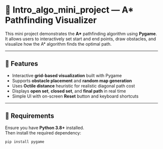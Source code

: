 # 🧭 Intro_algo_mini_project — A* Pathfinding Visualizer

This mini project demonstrates the **A\*** pathfinding algorithm using **Pygame**.  
It allows users to interactively set start and end points, draw obstacles, and visualize how the A* algorithm finds the optimal path.

---

## 🚀 Features

- Interactive **grid-based visualization** built with Pygame  
- Supports **obstacle placement** and **random map generation**  
- Uses **Octile distance** heuristic for realistic diagonal path cost  
- Displays **open set**, **closed set**, and **final path** in real time  
- Simple UI with on-screen **Reset** button and keyboard shortcuts  

---

## 🧰 Requirements

Ensure you have **Python 3.8+** installed.  
Then install the required dependency:

```bash
pip install pygame
